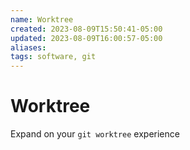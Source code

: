 ```yaml
---
name: Worktree
created: 2023-08-09T15:50:41-05:00
updated: 2023-08-09T16:00:57-05:00
aliases: 
tags: software, git
---
```

# Worktree

Expand on your `git worktree` experience

